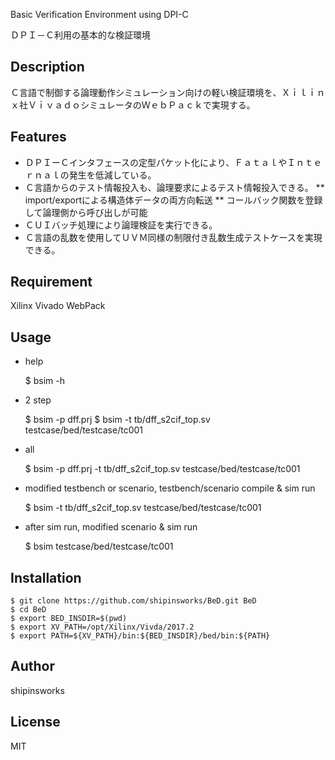 Basic Verification Environment using DPI-C

ＤＰＩ－Ｃ利用の基本的な検証環境

## Description

Ｃ言語で制御する論理動作シミュレーション向けの軽い検証環境を、Ｘｉｌｉｎｘ社ＶｉｖａｄｏシミュレータのＷｅｂＰａｃｋで実現する。

## Features

* ＤＰＩーＣインタフェースの定型パケット化により、ＦａｔａｌやＩｎｔｅｒｎａｌの発生を低減している。
* Ｃ言語からのテスト情報投入も、論理要求によるテスト情報投入できる。
** import/exportによる構造体データの両方向転送
** コールバック関数を登録して論理側から呼び出しが可能
* ＣＵＩバッチ処理により論理検証を実行できる。
* Ｃ言語の乱数を使用してＵＶＭ同様の制限付き乱数生成テストケースを実現できる。

## Requirement

Xilinx Vivado WebPack

## Usage

* help

    $ bsim -h

* 2 step

    $ bsim -p dff.prj
    $ bsim -t tb/dff_s2cif_top.sv testcase/bed/testcase/tc001

* all

    $ bsim -p dff.prj -t tb/dff_s2cif_top.sv testcase/bed/testcase/tc001

* modified testbench or scenario, testbench/scenario compile & sim run

    $ bsim -t tb/dff_s2cif_top.sv testcase/bed/testcase/tc001
 
* after sim run, modified scenario & sim run

    $ bsim testcase/bed/testcase/tc001

## Installation

    $ git clone https://github.com/shipinsworks/BeD.git BeD
    $ cd BeD
    $ export BED_INSDIR=$(pwd)
    $ export XV_PATH=/opt/Xilinx/Vivda/2017.2
    $ export PATH=${XV_PATH}/bin:${BED_INSDIR}/bed/bin:${PATH}

## Author

shipinsworks

## License

MIT
